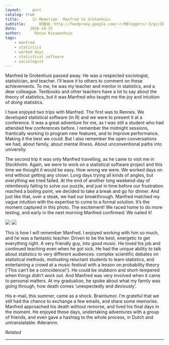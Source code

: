 ```yaml
---
layout:     post
catalog: true
title:      In Memoriam： Manfred te Grotenhuis
subtitle:      转载自：http://feedproxy.google.com/~r/RBloggers/~3/qziIDWS9Wwk/
date:      2018-10-15
author:      Rense Nieuwenhuis
tags:
    - manfred
    - statistics
    - worked days
    - statistical software
    - sociologist
---
```






Manfred te Grotenhuis passed away. He was a respected sociologist, statistician, and teacher. I’ll leave it to others to comment on these achievements. To me, he was my teacher and mentor in statistics, and a dear colleague. Textbooks and other teachers have a lot to say about the theory of statistics, but it was Manfred who taught me the joy and intuition of *doing* statistics. 

I have enjoyed two trips with Manfred. The first was to Rennes. We developed statistical software (in R) and we were to present it at a conference. It was a great adventure for me, as I was still a student who had attended few conferences before. I remember the midnight sessions, frantically working to program new features, and to improve performance. Making it the best we could. But I also remember the open conversations we had, about family, about mental illness. About unconventional paths into university. 

The second trip it was only Manfred travelling, as he came to visit me in Stockholm. Again, we were to work on a statistical software project and this time we thought it would be easy. How wrong we were. We worked days on end without getting any closer. Long days trying all kinds of angles, but everything we tried failed. At the end of another long weekend-day of relentlessly failing to solve our puzzle, and just in time before our frustration reached a boiling point, we decided to take a break and go for dinner. And just like that, over a steak, we had our breakthrough. Manfred matched my vague intuition with the expertise to come to a formal solution. It’s the moment captured in this photo. The excitement! We raced home to do more testing, and early in the next morning Manfred confirmed: We nailed it! 

![](https://i0.wp.com/www.rensenieuwenhuis.nl/wp-content/uploads/2018/10/Manfred.jpg?resize=960%2C1280)
![](https://i0.wp.com/www.rensenieuwenhuis.nl/wp-content/uploads/2018/10/Manfred.jpg?resize=960%2C1280)


This is how I will remember Manfred. I enjoyed working with him so much, and he was a fantastic teacher. Driven to be the best, energetic to get everything right. A very friendly guy, into good music. He loved his job and continued teaching even when he got sick. He had the unique ability to talk about statistics to very different audiences: complex scientific debates on statistical methods, motivating reluctant students to learn statistics, and entertaining a crowd at a music festival with a lesson on probability theory (‘This can’t be a coincidence!’). He could be stubborn and short-tempered when things didn’t work out. And Manfred was very involved when it came to personal matters. At my graduation, he spoke about what my family was going through, how death comes ‘unexpectedly and deviously’.

His e-mail, this summer, came as a shock. Braintumor. I’m grateful that we still had the chance to exchange a few emails, and share some memories. Manfred approached his death without remorse, and lived his final days in the moment. He enjoyed these days, undertaking adventures with a group of friends, and even gave a hashtag to the whole process, in Dutch and untranslatable: #derannn. 


*Related*








---
